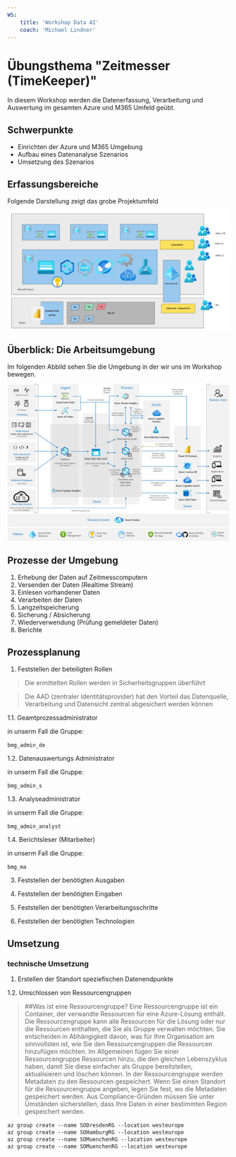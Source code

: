 ```yaml
---
WS:
    title: 'Workshop Data AI'
    coach: 'Michael Lindner'
---
```


# Übungsthema "Zeitmesser (TimeKeeper)"

In diesem Workshop werden die Datenerfassung, Verarbeitung und Auswertung im gesamten Azure und M365 Umfeld geübt.

## Schwerpunkte

- Einrichten der Azure und M365 Umgebung
- Aufbau eines Datenanalyse Szenarios
- Umsetzung des Szenarios

## Erfassungsbereiche

Folgende Darstellung zeigt das grobe Projektumfeld
![Projektumfeld](_images/bigpicture.jpg)

## Überblick: Die Arbeitsumgebung

Im folgenden Abbild sehen Sie die Umgebung in der wir uns im Workshop bewegen.

![Gesamtumfeld](_images/azure-analytics-end-to-end.png)

## Prozesse der Umgebung

1. Erhebung der Daten auf Zeitmesscomputern
2. Versenden der Daten (Realtime Stream)
3. Einlesen vorhandener Daten
4. Verarbeiten der Daten
5. Langzeitspeicherung
6. Sicherung / Absicherung
7. Wiederverwendung (Prüfung gemeldeter Daten)
8. Berichte

## Prozessplanung

1. Feststellen der beteiligten Rollen
> Die ermittelten Rollen werden in Sicherheitsgruppen überführt
 
> Die AAD (zentraler Identitätsprovider) hat den Vorteil das Datenquelle, Verarbeitung und Datensicht zentral abgesichert werden können

1.1. Geamtprozessadministrator

in unserm Fall die Gruppe:
```
bmg_admin_de
```
1.2. Datenauswertungs Administrator

in unserm Fall die Gruppe:

```
bmg_admin_s
```

1.3. Analyseadministrator

in unserm Fall die Gruppe:

```
bmg_admin_analyst
```

1.4. Berichtsleser (Mitarbeiter)

in unserm Fall die Gruppe:

```
bmg_ma
```

3. Feststellen der benötigten Ausgaben

5. Feststellen der benötigten Eingaben

7. Feststellen der benötigten Verarbeitungsschritte

9. Feststellen der benötigten Technologien

## Umsetzung

### technische Umsetzung

1. Erstellen der Standort speziefischen Datenendpunkte

1.2. Umschlossen von Ressourcengruppen

>##Was ist eine Ressourcengruppe?
Eine Ressourcengruppe ist ein Container, der verwandte Ressourcen für eine Azure-Lösung enthält. Die Ressourcengruppe kann alle Ressourcen für die Lösung oder nur die Ressourcen enthalten, die Sie als Gruppe verwalten möchten. Sie entscheiden in Abhängigkeit davon, was für Ihre Organisation am sinnvollsten ist, wie Sie den Ressourcengruppen die Ressourcen hinzufügen möchten. Im Allgemeinen fügen Sie einer Ressourcengruppe Ressourcen hinzu, die den gleichen Lebenszyklus haben, damit Sie diese einfacher als Gruppe bereitstellen, aktualisieren und löschen können.
In der Ressourcengruppe werden Metadaten zu den Ressourcen gespeichert. Wenn Sie einen Standort für die Ressourcengruppe angeben, legen Sie fest, wo die Metadaten gespeichert werden. Aus Compliance-Gründen müssen Sie unter Umständen sicherstellen, dass Ihre Daten in einer bestimmten Region gespeichert werden.

```
az group create --name SODresdenRG --location westeurope
az group create --name SOHamburgRG --location westeurope
az group create --name SOMuenchenRG --location westeurope
az group create --name SOMuenchenRG --location westeurope
```



